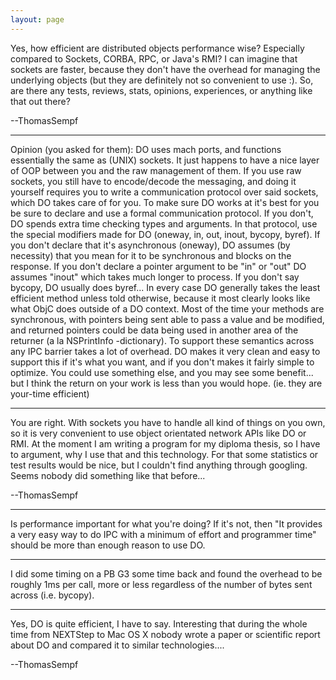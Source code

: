 ```yaml
---
layout: page
---
```


Yes, how efficient are distributed objects performance wise? Especially compared to Sockets, CORBA, RPC, or Java's RMI? I can imagine that sockets are faster, because they don't have the overhead for managing the underlying objects (but they are definitely not so convenient to use :). So, are there any tests, reviews, stats, opinions, experiences, or anything like that out there?

--ThomasSempf

----

Opinion (you asked for them): DO uses mach ports, and functions essentially the same as (UNIX) sockets.  It just happens to have a nice layer of OOP between you and the raw management of them.  If you use raw sockets, you still have to encode/decode the messaging, and doing it yourself requires you to write a communication protocol over said sockets, which DO takes care of for you.  To make sure DO works at it's best for you be sure to declare and use a formal communication protocol.  If you don't, DO spends extra time checking types and arguments.  In that protocol, use the special modifiers made for DO (oneway, in, out, inout, bycopy, byref).  If you don't declare that it's  asynchronous (oneway), DO assumes (by necessity) that you mean for it to be synchronous and blocks on the response.  If you don't declare a pointer argument to be "in" or "out" DO assumes "inout" which takes much longer to process.  If you don't say bycopy, DO usually does byref...  In every case DO generally takes the least efficient method unless told otherwise, because it most clearly looks like what ObjC does outside of a DO context.  Most of the time your methods are synchronous, with pointers being sent able to pass a value and be modified, and returned pointers could be data being used in another area of the returner (a la NSPrintInfo -dictionary).   To support these semantics across any IPC barrier takes a lot of overhead.  DO makes it very clean and easy to support this if it's what you want, and if you don't makes it fairly simple to optimize.  You could use something else, and you may see some benefit... but I think the return on your work is less than you would hope.  (ie. they are your-time efficient)

----

You are right. With sockets you have to handle all kind of things on you own, so it is very convenient to use object orientated network APIs like DO or RMI. At the moment I am writing a program for my diploma thesis, so I have to argument, why I use that and this technology. For that some statistics or test results would be nice, but I couldn't find anything through googling. Seems nobody did something like that before...

--ThomasSempf

----

Is performance important for what you're doing? If it's not, then "It provides a very easy way to do IPC with a minimum of effort and programmer time" should be more than enough reason to use DO.

----

I did some timing on a PB G3 some time back and found the overhead to be roughly 1ms per call, more or less regardless of the number of bytes sent across (i.e. bycopy).

----

Yes, DO is quite efficient, I have to say. Interesting that during the whole time from NEXTStep to Mac OS X nobody wrote a paper or scientific report about DO and compared it to similar technologies....

--ThomasSempf
